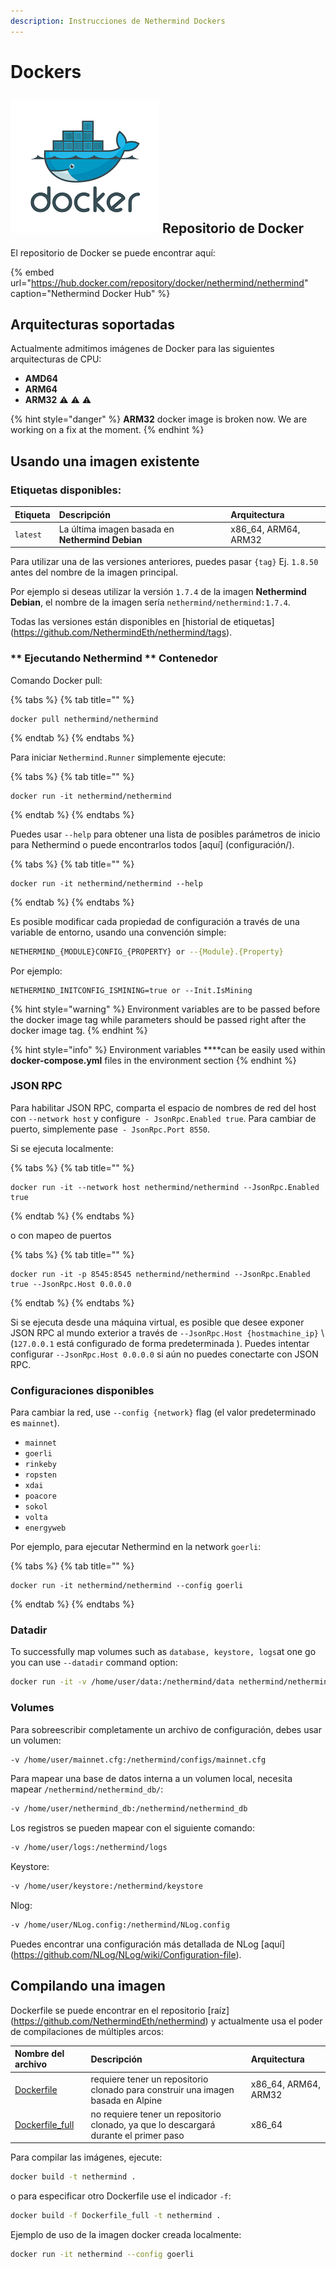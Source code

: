 ```yaml
---
description: Instrucciones de Nethermind Dockers
---
```


# Dockers

## ![](../.gitbook/assets/pobrane.png) Repositorio de Docker

El repositorio de Docker se puede encontrar aquí:

{% embed url="https://hub.docker.com/repository/docker/nethermind/nethermind" caption="Nethermind Docker Hub" %}

## Arquitecturas soportadas

Actualmente admitimos imágenes de Docker para las siguientes arquitecturas de CPU:

* **AMD64**
* **ARM64**
* **ARM32** ⚠ ⚠ ⚠ 

{% hint style="danger" %}
**ARM32** docker image is broken now. We are working on a fix at the moment.
{% endhint %}

## Usando una imagen existente

### **Etiquetas disponibles:**

| **Etiqueta** | Descripción | Arquitectura |
| :--- | :--- | :--- |
| `latest` | La última imagen basada en **Nethermind Debian** | x86\_64, ARM64, ARM32 |

Para utilizar una de las versiones anteriores, puedes pasar `{tag}` Ej. `1.8.50` antes del nombre de la imagen principal.

Por ejemplo si deseas utilizar la versión `1.7.4` de la imagen **Nethermind Debian**, el nombre de la imagen sería `nethermind/nethermind:1.7.4`.

Todas las versiones están disponibles en [historial de etiquetas] (https://github.com/NethermindEth/nethermind/tags).

### ** Ejecutando Nethermind ** Contenedor

Comando Docker pull:

{% tabs %}
{% tab title="" %}
```
docker pull nethermind/nethermind
```
{% endtab %}
{% endtabs %}

Para iniciar `Nethermind.Runner` simplemente ejecute:

{% tabs %}
{% tab title="" %}
```
docker run -it nethermind/nethermind
```
{% endtab %}
{% endtabs %}

Puedes usar `--help` para obtener una lista de posibles parámetros de inicio para Nethermind o puede encontrarlos todos [aquí] (configuración/).

{% tabs %}
{% tab title="" %}
```
docker run -it nethermind/nethermind --help
```
{% endtab %}
{% endtabs %}

Es posible modificar cada propiedad de configuración a través de una variable de entorno, usando una convención simple:

```bash
NETHERMIND_{MODULE}CONFIG_{PROPERTY} or --{Module}.{Property}
```

Por ejemplo:

```text
NETHERMIND_INITCONFIG_ISMINING=true or --Init.IsMining
```

{% hint style="warning" %}
Environment variables are to be passed before the docker image tag while parameters should be passed right after the docker image tag.
{% endhint %}

{% hint style="info" %}
Environment variables ****can be easily used within **docker-compose.yml** files in the environment section
{% endhint %}

### **JSON RPC**

Para habilitar JSON RPC, comparta el espacio de nombres de red del host con `--network host` y configure` - JsonRpc.Enabled true`. Para cambiar de puerto, simplemente pase` - JsonRpc.Port 8550`.

Si se ejecuta localmente:

{% tabs %}
{% tab title="" %}
```
docker run -it --network host nethermind/nethermind --JsonRpc.Enabled true
```
{% endtab %}
{% endtabs %}

o con mapeo de puertos

{% tabs %}
{% tab title="" %}
```
docker run -it -p 8545:8545 nethermind/nethermind --JsonRpc.Enabled true --JsonRpc.Host 0.0.0.0
```
{% endtab %}
{% endtabs %}

Si se ejecuta desde una máquina virtual, es posible que desee exponer JSON RPC al mundo exterior a través de `--JsonRpc.Host {hostmachine_ip}` \ (`127.0.0.1` está configurado de forma predeterminada \). Puedes intentar configurar `--JsonRpc.Host 0.0.0.0` si aún no puedes conectarte con JSON RPC.

### **Configuraciones disponibles**

Para cambiar la red, use `--config {network}` flag \(el valor predeterminado es `mainnet`\).

* `mainnet`
* `goerli`
* `rinkeby`
* `ropsten`
* `xdai`
* `poacore`
* `sokol`
* `volta`
* `energyweb`

Por ejemplo, para ejecutar Nethermind en la network `goerli`:

{% tabs %}
{% tab title="" %}
```
docker run -it nethermind/nethermind --config goerli
```
{% endtab %}
{% endtabs %}

### **Datadir**

To successfully map volumes such as `database, keystore, logs`at one go you can use `--datadir` command option:

```bash
docker run -it -v /home/user/data:/nethermind/data nethermind/nethermind --datadir data
```

### **Volumes**

Para sobreescribir completamente un archivo de configuración, debes usar un volumen:

```bash
-v /home/user/mainnet.cfg:/nethermind/configs/mainnet.cfg
```

Para mapear una base de datos interna a un volumen local, necesita mapear `/nethermind/nethermind_db/`:

```bash
-v /home/user/nethermind_db:/nethermind/nethermind_db
```

Los registros se pueden mapear con el siguiente comando:

```bash
-v /home/user/logs:/nethermind/logs
```

Keystore:

```bash
-v /home/user/keystore:/nethermind/keystore
```

Nlog:

```bash
-v /home/user/NLog.config:/nethermind/NLog.config
```

Puedes encontrar una configuración más detallada de NLog [aquí] (https://github.com/NLog/NLog/wiki/Configuration-file).

## Compilando una imagen

Dockerfile se puede encontrar en el repositorio [raíz] (https://github.com/NethermindEth/nethermind) y actualmente usa el poder de compilaciones de múltiples arcos:

| Nombre del archivo | Descripción | Arquitectura |
| :--- | :--- | :--- |
| [Dockerfile](https://github.com/NethermindEth/nethermind/blob/master/Dockerfile) | requiere tener un repositorio clonado para construir una imagen basada en Alpine | x86\_64, ARM64, ARM32 |
| [Dockerfile\_full](https://github.com/NethermindEth/nethermind/blob/master/Dockerfile_full) | no requiere tener un repositorio clonado, ya que lo descargará durante el primer paso | x86\_64 |

Para compilar las imágenes, ejecute:

```bash
docker build -t nethermind .
```

o para especificar otro Dockerfile use el indicador `-f`:

```bash
docker build -f Dockerfile_full -t nethermind .
```

Ejemplo de uso de la imagen docker creada localmente:

```bash
docker run -it nethermind --config goerli
```

